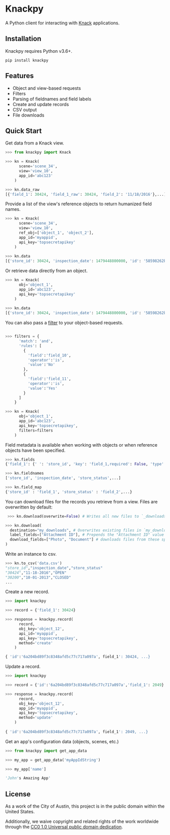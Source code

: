 # Knackpy 

A Python client for interacting with [Knack](http://knack.com) applications.

## Installation

Knackpy requires Python v3.6+.

```
pip install knackpy
```
## Features
- Object and view-based requests
- Filters
- Parsing of fieldnames and field labels
- Create and update records
- CSV output
- File downloads

## Quick Start

Get data from a Knack view.

```python
>>> from knackpy import Knack

>>> kn = Knack(
      scene='scene_34',
      view='view_10',
      app_id='abc123'
    )

>>> kn.data_raw
[{'field_1': 30424, 'field_1_raw': 30424, 'field_2': '11/18/2016'},...]
```

Provide a list of the view's reference objects to return humanized field names.

```python
>>> kn = Knack(
      scene='scene_34',
      view='view_10',
      ref_obj=['object_1', 'object_2'],
      app_id='myappid',
      api_key='topsecretapikey'
    )
 
>>> kn.data
[{'store_id': 30424, 'inspection_date': 1479448800000, 'id': '58598262bcb3437b51194040'},...]
```

Or retrieve data directly from an object.

```python
>>> kn = Knack(
      obj='object_1',
      app_id='abc123',
      api_key='topsecretapikey'
    )
   
>>> kn.data
[{'store_id': 30424, 'inspection_date': 1479448800000, 'id': '58598262bcb3437b51194040'},...]
```

You can also pass a [filter](https://www.knack.com/developer-documentation/#filters) to your object-based requests. 

```python

>>> filters = {
      'match': 'and',
      'rules': [
        {
          'field':'field_10',
          'operator':'is',
          'value':'No'
        },
        {
          'field':'field_11',
          'operator':'is',
          'value':'Yes'
        }
      ]
    }

>>> kn = Knack(
      obj='object_1',
      app_id='abc123',
      api_key='topsecretapikey',
      filters=filters
    )
```

Field metadata is available when working with objects or when reference objects have been specified.

```python
>>> kn.fields
{'field_1': {' ': 'store_id', 'key': 'field_1,required': False, 'type': 'auto_increment'},...}

>>> kn.fieldnames
['store_id', 'inspection_date', 'store_status',...]

>>> kn.field_map
{'store_id' : 'field_1', 'store_status' : 'field_2',...}
```

You can download files for the records you retrieve from a view. Files are overwritten by default:

```python
 >>> kn.download(overwrite=False) # Writes all new files to `_downloads` directory

>>> kn.download(
  destination="my_downloads", # Overwrites existing files in `my_downloads` directory
  label_fields=["Attachment ID"], # Prepends the "Attachment ID" value to the filename
  download_fields=["Photo", "Document"] # downloads files from these specific fields only
)
```

Write an instance to csv.

```python
>>> kn.to_csv('data.csv')
"store_id","inspection_date","store_status"
"30424","11-18-2016","OPEN"
"30200","10-01-2013","CLOSED"
...
```

Create a new record.

```python
>>> import knackpy

>>> record = {'field_1': 30424}

>>> response = knackpy.record(
      record,
      obj_key='object_12',
      api_id='myappid',
      api_key='topsecretapikey',
      method='create'
    )

{ 'id':'6a204bd89f3c8348afd5c77c717a097a', field_1': 30424, ...}
```

Update a record.

```python
>>> import knackpy

>>> record = {'id':'6a204bd89f3c8348afd5c77c717a097a','field_1': 2049}

>>> response = knackpy.record(
      record,
      obj_key='object_12',
      app_id='myappid',
      api_key='topsecretapikey',
      method='update'
    )
    
{ 'id':'6a204bd89f3c8348afd5c77c717a097a', field_1': 2049, ...}
```
Get an app's configuration data (objects, scenes, etc.)

```python
>>> from knackpy import get_app_data

>>> my_app = get_app_data('myAppIdString')

>>> my_app['name']

'John's Amazing App'
```

## License

As a work of the City of Austin, this project is in the public domain within the United States.

Additionally, we waive copyright and related rights of the work worldwide through the [CC0 1.0 Universal public domain dedication](https://creativecommons.org/publicdomain/zero/1.0/).

